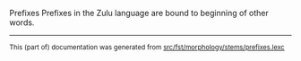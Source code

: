 Prefixes
Prefixes in the Zulu language are bound to beginning of other words.

* * *

<small>This (part of) documentation was generated from [src/fst/morphology/stems/prefixes.lexc](https://github.com/giellalt/lang-zul-x-exp/blob/main/src/fst/morphology/stems/prefixes.lexc)</small>

